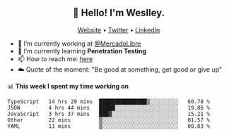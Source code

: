 <h2 align="center">👋 Hello! I'm Weslley.</h2>
<p align="center">
  <a href="http://weslleyneri.com.br">Website</a> •
  <a href="https://twitter.com/Weslley_Neri">Twitter</a> •
  <a href="https://www.linkedin.com/in/weslley-neri-3658908b">LinkedIn</a>
</p>


- 🔭 I’m currently working at [@MercadoLibre](https://github.com/mercadolibre)
- 🌱 I’m currently learning **Penetration Testing**
- 📫 How to reach me: [here](mailto:weslley39@gmail.com)
- ☁️ Quote of the moment: "Be good at something, get good or give up"

📊 **This week I spent my time working on**
<!--START_SECTION:waka-->
```text
TypeScript   14 hrs 29 mins  ███████████████▒░░░░░░░░░   60.78 % 
JSON         4 hrs 44 mins   █████░░░░░░░░░░░░░░░░░░░░   19.86 % 
JavaScript   3 hrs 37 mins   ███▓░░░░░░░░░░░░░░░░░░░░░   15.21 % 
Other        22 mins         ▒░░░░░░░░░░░░░░░░░░░░░░░░   01.57 % 
YAML         11 mins         ▒░░░░░░░░░░░░░░░░░░░░░░░░   00.83 % 
```
<!--END_SECTION:waka-->

<!-- Inspired by https://github.com/gruselhaus/gruselhaus -->